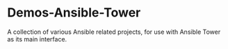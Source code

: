 # Demos-Ansible-Tower
A collection of various Ansible related projects, for use with Ansible Tower as its main interface.
